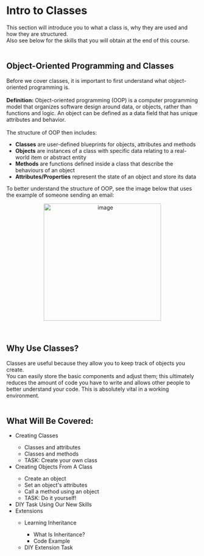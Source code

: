 # Intro to Classes
This section will introduce you to what a class is, why they are used and how they are structured. <br>
Also see below for the skills that you will obtain at the end of this course.
<br><br>

## Object-Oriented Programming and Classes
Before we cover classes, it is important to first understand what object-oriented programming is. 
<br><br>
<b>Definition:</b> Object-oriented programming (OOP) is a computer programming model that organizes software design around data, or objects, rather than functions and logic. An object can be defined as a data field that has unique attributes and behavior.
<br><br>
The structure of OOP then includes:
<ul>
  <li><b>Classes</b> are user-defined blueprints for objects, attributes and methods</li>
  <li><b>Objects</b> are instances of a class with specific data relating to a real-world item or abstract entity</li>
  <li><b>Methods</b> are functions defined inside a class that describe the behaviours of an object</li>
  <li><b>Attributes/Properties</b> represent the state of an object and store its data</li>
 </ul>
 
 To better understand the structure of OOP, see the image below that uses the example of someone sending an email:
 <br>
 
<p align="center">
  <img width="308"  alt="image" src="https://cdn.ttgtmedia.com/rms/onlineimages/whatis-object_oriented_programming.png">
</p>

<br>

## Why Use Classes?
Classes are useful because they allow you to keep track of objects you create.<br>You can easily store the basic components and adjust them; this ultimately reduces the amount of code you have to write and allows other people to better understand your code. This is absolutely vital in a working environment.
<br><br>


## What Will Be Covered:
<ul>
  <li>Creating Classes</li>
  <ul>
    <li>Classes and attributes</li>
    <li>Classes and methods</li>
    <li>TASK: Create your own class</li>
  </ul>
  <li>Creating Objects From A Class</li>
  <ul>
    <li>Create an object</li>
    <li>Set an object's attributes</li>
    <li>Call a method using an object</li>
    <li>TASK: Do it yourself!</li>
  </ul>
  <li>DIY Task Using Our New Skills</li>
  <li>Extensions</li>
  <ul>
    <li>Learning Inheritance</li>
    <ul>
      <li>What Is Inheritance?</li>
      <li>Code Example</li>
    </ul>
    <li>DIY Extension Task</li>
  </ul>
</ul>


